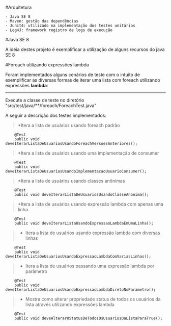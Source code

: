 #Arquitetura

	- Java SE 8
	- Maven: gestão das dependências
	- Junit4: utilizado na implementação dos testes unitários
	- Log4J: framework registro de logs de execução

#Java SE 8

A idéia destes projeto é exemplificar a utilização de alguns recursos do java SE 8

#Foreach utilizando expressões lambda

Foram implementados alguns cenários de teste com o intuito de exemplificar as diversas formas de iterar uma lista com foreach utilizando expressões **lambda**:

-------------------------------------------------------------------------------

Execute a classe de teste no diretório "src/test/java/**/foreach/ForeachTest.java"

A seguir a descrição dos testes implementados:

> *Itera a lista de usuários usando foreach padrão
```
	@Test
	public void deveIterarListaDeUsuariosUsandoForeachVersoesAnteriores();
```
> *Itera a lista de usuários usando uma implementação de consumer
```
	@Test
	public void deveIterarListaDeUsuariosUsandoImplementacaoUsuarioConsumer();
```
> *Itera a lista de usuários usando classes anônimas
```
	@Test
	public void deveIterarListaDeUsuariosUsandoClasseAnonima();
```
> *Itera a lista de usuários usando expressão lambda com apenas uma linha
```
	@Test
	public void deveIterarListaUsandoExpressaoLambdaEmUmaLinha();
```
> * Itera a lista de usuários usando expressão lambda com diversas linhas
```
	@Test
	public void deveIterarListaDeUsuariosUsandoExpressaoLambdaComVariasLinhas();
```
> * Itera a lista de usuários passando uma expressão lambda por parâmetro
```
	@Test
	public void deveIterarListaDeUsuariosUsandoExpressaoLambdaDiretoNoParametro();
```
> * Mostra como alterar propriedade status de todos os usuários da lista através utilizando expressões lambda
```
	@Test
	public void deveAlterarOStatusDeTodosOsUsuariosDaListaParaTrue();
```